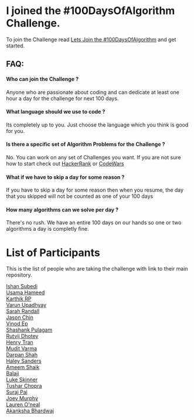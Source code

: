 # I joined the #100DaysOfAlgorithm Challenge.

To join the Challenge read [Lets Join the #100DaysOfAlgorithm](https://ishansubedi.herokuapp.com/blog/7) and get started.


## FAQ:

#### Who can join the Challenge ?
Anyone who are passionate about coding and can dedicate at least one hour a day for the challenge for next 100 days.

#### What language should we use to code ?
Its completely up to you. Just choose the language which you think is good for you.

#### Is there a specific set of Algorithm Problems for the Challenge ?
No. You can work on any set of Challenges you want. If you are not sure how to start check out [HackerRank](https://www.hackerrank.com/domains/algorithms/warmup) or [CodeWars]( https://www.codewars.com)

#### What if we have to skip a day for some reason ?
If you have to skip a day for some reason then when you resume, the day that you skipped will not be counted as one of your 100 days

#### How many algorithms can we solve per day ? 
There's no rush. We have an entire 100 days on our hands so one or two algorithms a day is completly fine.

# List of Participants 

This is the list of people who are taking the challenge with link to their main repository.

[Ishan Subedi](https://github.com/ikushum/100-days-of-Algorithm-Challenge)  
[Usama Hameed](https://github.com/UsamaHameed/100-days-of-Algorithm-Challenge)  
[Karthik RP](https://github.com/karthik-rp/100-days-of-Algorithm-Challenge)  
[Varun Upadhyay](https://github.com/varunu28/100-days-of-Algorithm-Challenge)  
[Sarah Randall](https://github.com/Mixolydia97/100days)  
[Jason Chin](https://github.com/jrchindev/100-days-of-Algorithm-Challenge)  
[Vinod Ep](https://github.com/viep/I-Joined-the-100DaysOfAlgorithm-Challenge)  
[Shashank Pulagam](https://github.com/shapu/I-Joined-the-100DaysOfAlgorithm-Challenge)  
[Rutvij Dhotey](https://github.com/rutvijdhotey/100-days-of-Algorithm-Challenge)  
[Henry Tran](https://github.com/hnrytrn/100-days-of-algorithms-challenge)  
[Mudit Varma](https://github.com/tobeey/-100DaysOfAlgorithm)  
[Darpan Shah](https://github.com/dshah22/100-days-of-Algorithm)  
[Haley Sanders](https://github.com/HFSanders/100-Days-of-Algorithm-Challenge)  
[Ameem Shaik](https://github.com/ameem91/100-Days-of-Algorithm-Challenge)  
[Balaji](https://github.com/Balaji2198/100-days-of-Algorithm-Challenge)  
[Luke Skinner](https://github.com/Lukeskins/100-days-of-Algorithm-Challenge)  
[Tushar Chopra](https://github.com/tchopra17/100-Day-Algorithm-Challenge)  
[Suraj Pai](https://github.com/surajpaib/100-days-of-Algorithm-Challenge)  
[Joey Murphy](https://github.com/jmurp7385/100-Days-of-Algorithm-Challenge)  
[Lauren O'neal](https://github.com/polyglotyeoja/100-Days-Of-Algorithm-Challenge) <br />
[Akanksha Bhardwaj](https://github.com/sashafierce/100-days-of-Algorithm-Challenge.)  
